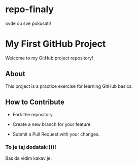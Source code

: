 # repo-finaly
ovde cu sve pokusati!


# My First GitHub Project 
 
Welcome to my GitHub project repository! 
 
## About 
 
This project is a practice exercise for learning GitHub basics. 
 
## How to Contribute 
 
- Fork the repository. 
 
- Create a new branch for your feature. 
 
- Submit a Pull Request with your changes.  

### To je taj dodatak:)))!
Bas da vidim kakav je.

